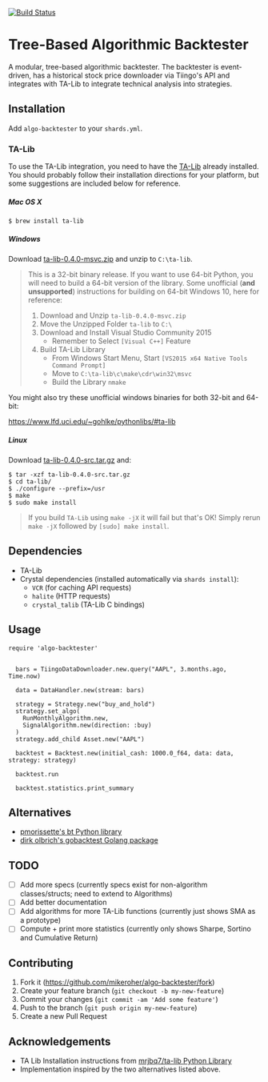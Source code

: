 [![Build Status](https://travis-ci.org/mikeroher/algo-backtest.svg?branch=master)](https://travis-ci.org/mikeroher/algo-backtest)

# Tree-Based Algorithmic Backtester

A modular, tree-based algorithmic backtester. The backtester is event-driven, has a historical stock price downloader via Tiingo's API and integrates with TA-Lib to integrate technical analysis into strategies. 

## Installation

Add `algo-backtester` to your `shards.yml`.

### TA-Lib

To use the TA-Lib integration, you need to have the [TA-Lib](http://ta-lib.org/hdr_dw.html) already installed. You should
probably follow their installation directions for your platform, but some
suggestions are included below for reference.

##### Mac OS X

```
$ brew install ta-lib
```

##### Windows

Download [ta-lib-0.4.0-msvc.zip](http://prdownloads.sourceforge.net/ta-lib/ta-lib-0.4.0-msvc.zip)
and unzip to ``C:\ta-lib``.

> This is a 32-bit binary release.  If you want to use 64-bit Python, you will
> need to build a 64-bit version of the library. Some unofficial (**and
> unsupported**) instructions for building on 64-bit Windows 10, here for
> reference:
>
> 1. Download and Unzip ``ta-lib-0.4.0-msvc.zip``
> 2. Move the Unzipped Folder ``ta-lib`` to ``C:\``
> 3. Download and Install Visual Studio Community 2015
>    * Remember to Select ``[Visual C++]`` Feature
> 4. Build TA-Lib Library
>    * From Windows Start Menu, Start ``[VS2015 x64 Native Tools Command
>      Prompt]``
>    * Move to ``C:\ta-lib\c\make\cdr\win32\msvc``
>    * Build the Library ``nmake``

You might also try these unofficial windows binaries for both 32-bit and
64-bit:

https://www.lfd.uci.edu/~gohlke/pythonlibs/#ta-lib

##### Linux

Download [ta-lib-0.4.0-src.tar.gz](http://prdownloads.sourceforge.net/ta-lib/ta-lib-0.4.0-src.tar.gz) and:

```
$ tar -xzf ta-lib-0.4.0-src.tar.gz
$ cd ta-lib/
$ ./configure --prefix=/usr
$ make
$ sudo make install
```

> If you build ``TA-Lib`` using ``make -jX`` it will fail but that's OK!
> Simply rerun ``make -jX`` followed by ``[sudo] make install``.

## Dependencies

+ TA-Lib
+ Crystal dependencies (installed automatically via `shards install`):
    + `VCR` (for caching API requests)
    + `halite` (HTTP requests)
    + `crystal_talib`  (TA-Lib C bindings)


## Usage

```crystal
require 'algo-backtester'


  bars = TiingoDataDownloader.new.query("AAPL", 3.months.ago, Time.now)

  data = DataHandler.new(stream: bars)

  strategy = Strategy.new("buy_and_hold")
  strategy.set_algo(
    RunMonthlyAlgorithm.new,
    SignalAlgorithm.new(direction: :buy)
  )
  strategy.add_child Asset.new("AAPL")

  backtest = Backtest.new(initial_cash: 1000.0_f64, data: data, strategy: strategy)

  backtest.run

  backtest.statistics.print_summary
```

## Alternatives

+ [pmorissette's bt Python library](https://github.com/pmorissette/bt)
+ [dirk olbrich's gobacktest Golang package](https://github.com/dirkolbrich/gobacktest)


## TODO

- [ ] Add more specs (currently specs exist for non-algorithm classes/structs; need to extend to Algorithms)
- [ ] Add better documentation
- [ ] Add algorithms for more TA-Lib functions (currently just shows SMA as a prototype)
- [ ] Compute + print more statistics (currently only shows Sharpe, Sortino and Cumulative Return)

## Contributing

1. Fork it (<https://github.com/mikeroher/algo-backtester/fork>)
2. Create your feature branch (`git checkout -b my-new-feature`)
3. Commit your changes (`git commit -am 'Add some feature'`)
4. Push to the branch (`git push origin my-new-feature`)
5. Create a new Pull Request

## Acknowledgements

+ TA Lib Installation instructions from [mrjbq7/ta-lib Python Library](https://github.com/mrjbq7/ta-lib/blob/master/README.md)
+ Implementation inspired by the two alternatives listed above.

